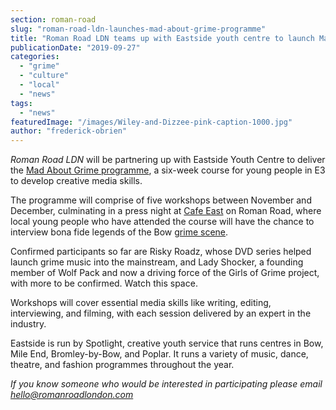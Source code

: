 ```yaml
---
section: roman-road
slug: "roman-road-ldn-launches-mad-about-grime-programme"
title: "Roman Road LDN teams up with Eastside youth centre to launch Mad About Grime programme"
publicationDate: "2019-09-27"
categories: 
  - "grime"
  - "culture"
  - "local"
  - "news"
tags: 
  - "news"
featuredImage: "/images/Wiley-and-Dizzee-pink-caption-1000.jpg"
author: "frederick-obrien"
---
```


_Roman Road LDN_ will be partnering up with Eastside Youth Centre to deliver the [Mad About Grime programme](https://romanroadlondon.com/projects/mad-about-grime/), a six-week course for young people in E3 to develop creative media skills. 

The programme will comprise of five workshops between November and December, culminating in a press night at [Cafe East](https://romanroadlondon.com/cafe-east-roman-road-mustafa-has-interview/) on Roman Road, where local young people who have attended the course will have the chance to interview bona fide legends of the Bow [grime scene](https://romanroadlondon.com/rhythm-division-grime-record-shop-bow/).

Confirmed participants so far are Risky Roadz, whose DVD series helped launch grime music into the mainstream, and Lady Shocker, a founding member of Wolf Pack and now a driving force of the Girls of Grime project, with more to be confirmed. Watch this space.

Workshops will cover essential media skills like writing, editing, interviewing, and filming, with each session delivered by an expert in the industry. 

Eastside is run by Spotlight, creative youth service that runs centres in Bow, Mile End, Bromley-by-Bow, and Poplar. It runs a variety of music, dance, theatre, and fashion programmes throughout the year.

_If you know someone who would be interested in participating please email_ [_hello@romanroadlondon.com_](mailto:hello@romanroadlondon.com)
